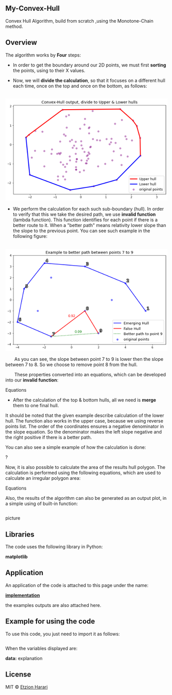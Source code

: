 ## My-Convex-Hull
Convex Hull Algorithm, build from scratch ,using the Monotone-Chain method.

## Overview
The algorithm works by **Four** steps:
- In order to get the boundary around our 2D points, we must first **sorting** the points, using to their X values.

- Now, we will **divide the calculation**, so that it focuses on a different hull each time, once on the top and once on the bottom, as follows:

&emsp;&emsp; ![upperlower](https://github.com/EtzionR/My-Convex-Hull/blob/main/pictures/upperlower.png)

- We perform the calculation for each such sub-boundary (hull). In order to verify that this we take the desired path, we use **invalid function** (lambda function). This function identifies for each point if there is a better route to it. When a "better path" means relativity lower slope than the slope to the previous point. You can see such example in the following figure:

&emsp;&emsp; ![better_path](https://github.com/EtzionR/My-Convex-Hull/blob/main/pictures/better.png)

&emsp;&emsp;As you can see, the slope between point 7 to 9 is lower then the slope between 7 to 8. So we choose to remove point 8 from the hull.

&emsp;&emsp;These properties converted into an equations, which can be developed into our **invalid function**: 

Equations

- After the calculation of the top & bottom hulls, all we need is **merge** them to one final hull.

It should be noted that the given example describe calculation of the lower hull. The function also works in the upper case, because we using reverse points list. The order of the coordinates ensures a negative denominator in the slope equation. So the denominator makes the left slope negative and the right positive if there is a better path.

You can also see a simple example of how the calculation is done:

?

Now, it is also possible to calculate the area of the results hull polygon. The calculation is performed using the following equations, which are used to calculate an irregular polygon area:

Equations

Also, the results of the algorithm can also be generated as an output plot, in a simple using of built-in function:

``` sh

```

picture


## Libraries
The code uses the following library in Python:

**matplotlib**


## Application
An application of the code is attached to this page under the name: 

[**implementation**]()

the examples outputs are also attached here.


## Example for using the code
To use this code, you just need to import it as follows:
``` sh

```

When the variables displayed are:

**data:** explanation



## License
MIT © [Etzion Harari](https://github.com/EtzionData)
